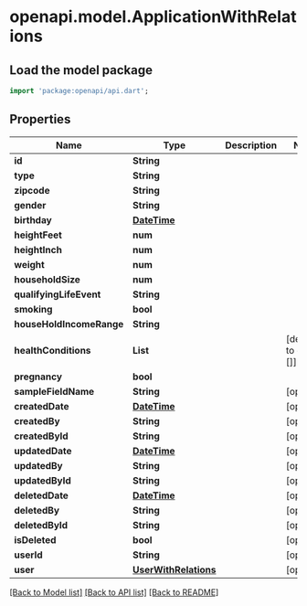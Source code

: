 # openapi.model.ApplicationWithRelations

## Load the model package
```dart
import 'package:openapi/api.dart';
```

## Properties
Name | Type | Description | Notes
------------ | ------------- | ------------- | -------------
**id** | **String** |  | 
**type** | **String** |  | 
**zipcode** | **String** |  | 
**gender** | **String** |  | 
**birthday** | [**DateTime**](DateTime.md) |  | 
**heightFeet** | **num** |  | 
**heightInch** | **num** |  | 
**weight** | **num** |  | 
**householdSize** | **num** |  | 
**qualifyingLifeEvent** | **String** |  | 
**smoking** | **bool** |  | 
**houseHoldIncomeRange** | **String** |  | 
**healthConditions** | **List<String>** |  | [default to const []]
**pregnancy** | **bool** |  | 
**sampleFieldName** | **String** |  | [optional] 
**createdDate** | [**DateTime**](DateTime.md) |  | [optional] 
**createdBy** | **String** |  | [optional] 
**createdById** | **String** |  | [optional] 
**updatedDate** | [**DateTime**](DateTime.md) |  | [optional] 
**updatedBy** | **String** |  | [optional] 
**updatedById** | **String** |  | [optional] 
**deletedDate** | [**DateTime**](DateTime.md) |  | [optional] 
**deletedBy** | **String** |  | [optional] 
**deletedById** | **String** |  | [optional] 
**isDeleted** | **bool** |  | [optional] 
**userId** | **String** |  | [optional] 
**user** | [**UserWithRelations**](UserWithRelations.md) |  | [optional] 

[[Back to Model list]](../README.md#documentation-for-models) [[Back to API list]](../README.md#documentation-for-api-endpoints) [[Back to README]](../README.md)


